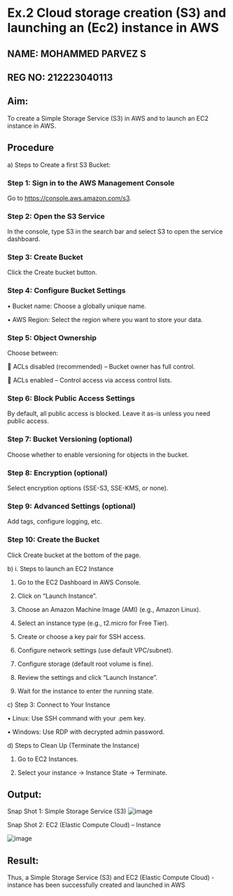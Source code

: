  # Ex.2 Cloud storage creation (S3) and launching an (Ec2) instance in AWS
 ## NAME: MOHAMMED PARVEZ S
 ## REG NO: 212223040113
## Aim:
To create a Simple Storage Service (S3) in AWS and to launch an EC2 instance in AWS. 
## Procedure
a)	Steps to Create a first S3 Bucket:
### Step 1: Sign in to the AWS Management Console
Go to https://console.aws.amazon.com/s3.
### Step 2: Open the S3 Service
In the console, type S3 in the search bar and select S3 to open the service dashboard.
### Step 3: Create Bucket
Click the Create bucket button.
### Step 4: Configure Bucket Settings
•	Bucket name: Choose a globally unique name.

•	AWS Region: Select the region where you want to store your data.
### Step 5: Object Ownership
Choose between:

	ACLs disabled (recommended) – Bucket owner has full control.

	ACLs enabled – Control access via access control lists.
### Step 6: Block Public Access Settings
By default, all public access is blocked. Leave it as-is unless you need public access.
### Step 7: Bucket Versioning (optional)
Choose whether to enable versioning for objects in the bucket.
### Step 8: Encryption (optional)
Select encryption options (SSE-S3, SSE-KMS, or none).
### Step 9: Advanced Settings (optional)
Add tags, configure logging, etc.
### Step 10: Create the Bucket
Click Create bucket at the bottom of the page.

b)	i. Steps to launch an EC2 Instance

1.	Go to the EC2 Dashboard in AWS Console.

2.	Click on “Launch Instance”.

3.	Choose an Amazon Machine Image (AMI) (e.g., Amazon Linux).

4.	Select an instance type (e.g., t2.micro for Free Tier).

5.	Create or choose a key pair for SSH access.

6.	Configure network settings (use default VPC/subnet).

7.	Configure storage (default root volume is fine).

8.	Review the settings and click “Launch Instance”.

9.	Wait for the instance to enter the running state.

c)	Step 3: Connect to Your Instance

•	Linux: Use SSH command with your .pem key.

•	Windows: Use RDP with decrypted admin password.

d)	Steps to Clean Up (Terminate the Instance)

1.	Go to EC2 Instances.

2.	Select your instance → Instance State → Terminate.


## Output:
 

Snap Shot 1: Simple Storage Service (S3)
 ![image](https://github.com/user-attachments/assets/95e84c63-3077-4c38-a4df-47c6790b8025)


Snap Shot 2:  EC2 (Elastic Compute Cloud) – Instance

![image](https://github.com/user-attachments/assets/2068e8c5-d250-4e73-be69-000b5c2177e9)


## Result:
Thus, a Simple Storage Service (S3) and EC2 (Elastic Compute Cloud) - instance has been successfully created and launched in AWS
 
